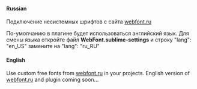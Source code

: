 #### Russian
Подключение несистемных шрифтов с сайта [webfont.ru](http://webfont.ru)

По-умолчанию в плагине будет использоваться английский язык. Для смены языка откройте файл **WebFont.sublime-settings** и строку 
    "lang": "en_US" 
замените на 
    "lang": "ru_RU"

#### English
Use custom free fonts from [webfont.ru](http://webfont.ru) in your projects. English version of [webfont.ru](http://webfont.ru) and plugin coming soon...
